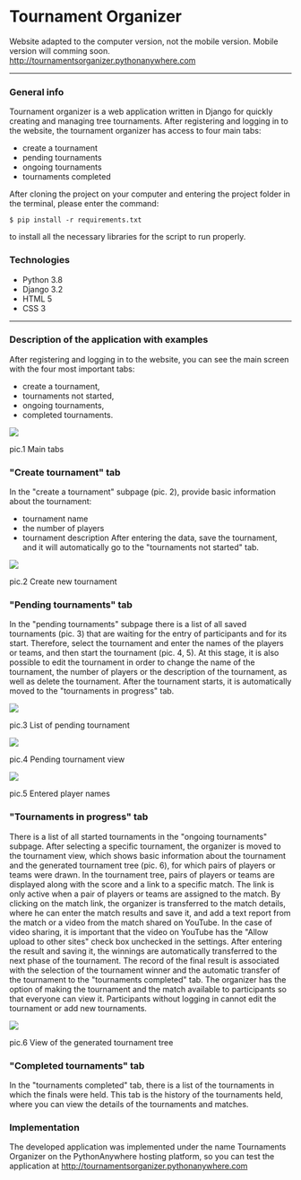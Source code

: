 #  Tournament Organizer

Website adapted to the computer version, not the mobile version. Mobile version will comming soon.
http://tournamentsorganizer.pythonanywhere.com

---

### General info

Tournament organizer is a web application written in Django for quickly creating and managing tree tournaments.
After registering and logging in to the website, the tournament organizer has access to four main tabs:
- create a tournament
- pending tournaments
- ongoing tournaments
- tournaments completed

After cloning the project on your computer and entering the project folder in the terminal, please enter the command:

    $ pip install -r requirements.txt 

to install all the necessary libraries for the script to run properly.

### Technologies
- Python 3.8
- Django 3.2 
- HTML 5
- CSS 3
---
### Description of the application with examples
After registering and logging in to the website, you can see the main screen with the four most important tabs:
- create a tournament,
- tournaments not started, 
- ongoing tournaments, 
- completed tournaments.

![](github_img/four_tabs.png )
<p align="left">
    pic.1 Main tabs
</p>

### "Create tournament" tab
In the "create a tournament" subpage (pic. 2), provide basic information about the tournament:
- tournament name
- the number of players
- tournament description
After entering the data, save the tournament, and it will automatically go to the "tournaments not started" tab.

![](github_img/create.png )
<p align="left">
    pic.2 Create new tournament
</p>

### "Pending tournaments" tab
In the "pending tournaments" subpage there is a list of all saved tournaments (pic. 3) that are waiting for the entry of 
participants and for its start. Therefore, select the tournament and enter the names of the players or teams, and then 
start the tournament (pic. 4, 5). At this stage, it is also possible to edit the tournament in order to change the name 
of the tournament, the number of players or the description of the tournament, as well as delete the tournament.
After the tournament starts, it is automatically moved to the "tournaments in progress" tab.

![](github_img/pending_tournaments.png )
<p align="left">
    pic.3 List of pending tournament
</p>

![](github_img/pending_tournament_view.png )
<p align="left">
    pic.4 Pending tournament view
</p>

![](github_img/player_names.png )
<p align="left">
    pic.5 Entered player names
</p>

### "Tournaments in progress" tab
There is a list of all started tournaments in the "ongoing tournaments" subpage. After selecting a specific tournament, 
the organizer is moved to the tournament view, which shows basic information about the tournament and the generated 
tournament tree (pic. 6), for which pairs of players or teams were drawn.
In the tournament tree, pairs of players or teams are displayed along with the score and a link to a specific match. 
The link is only active when a pair of players or teams are assigned to the match.
By clicking on the match link, the organizer is transferred to the match details, where he can enter the match results 
and save it, and add a text report from the match or a video from the match shared on YouTube. In the case of video 
sharing, it is important that the video on YouTube has the "Allow upload to other sites" check box unchecked in the 
settings.
After entering the result and saving it, the winnings are automatically transferred to the next phase of the tournament.
The record of the final result is associated with the selection of the tournament winner and the automatic transfer of 
the tournament to the "tournaments completed" tab.
The organizer has the option of making the tournament and the match available to participants so that everyone can 
view it. Participants without logging in cannot edit the tournament or add new tournaments.

![](github_img/tree.png )
<p align="left">
    pic.6 View of the generated tournament tree
</p>

### "Completed tournaments" tab
In the "tournaments completed" tab, there is a list of the tournaments in which the finals were held. This tab is the 
history of the tournaments held, where you can view the details of the tournaments and matches.


### Implementation
The developed application was implemented under the name Tournaments Organizer on the PythonAnywhere hosting platform, 
so you can test the application at http://tournamentsorganizer.pythonanywhere.com
